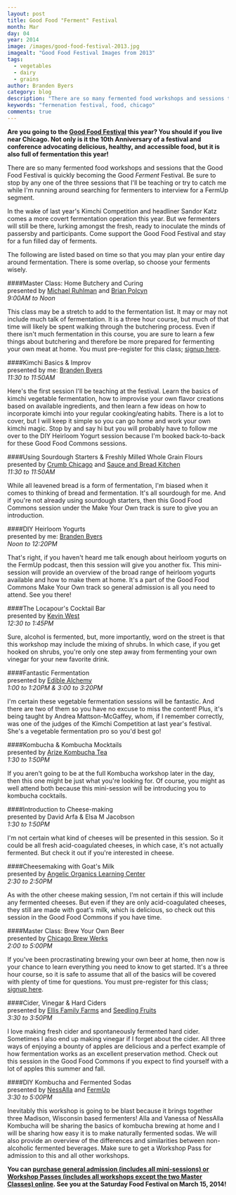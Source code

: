 ```yaml
---
layout: post
title: Good Food "Ferment" Festival
month: Mar
day: 04
year: 2014
image: /images/good-food-festival-2013.jpg
imagealt: "Good Food Festival Images from 2013"
tags:
  - vegetables
  - dairy
  - grains
author: Branden Byers
category: blog
description: "There are so many fermented food workshops and sessions that the Good Food Festival is quickly becoming the Good Ferment Festival. Be sure to stop by any one of the three sessions that I will be teaching or try to catch me while I'm running around searching for fermenters to interview for a FermUp segment."
keywords: "fermenation festival, food, chicago"
comments: true
---
```

**Are you going to the [Good Food Festival](http://goodfoodfestivals.com/) this year? You should if you live near Chicago. Not only is it the 10th Anniversary of a festival and conference advocating delicious, healthy, and accessible food, but it is also full of fermentation this year!**

There are so many fermented food workshops and sessions that the Good Food Festival is quickly becoming the Good *Ferment* Festival. Be sure to stop by any one of the three sessions that I'll be teaching or try to catch me while I'm running around searching for fermenters to interview for a FermUp segment.

In the wake of last year's Kimchi Competition and headliner Sandor Katz comes a more covert fermentation operation this year. But we fermenters will still be there, lurking amongst the fresh, ready to inoculate the minds of passersby and participants. Come support the Good Food Festival and stay for a fun filled day of ferments.

The following are listed based on time so that you may plan your entire day around fermentation. There is some overlap, so choose your ferments wisely.

####Master Class: Home Butchery and Curing  
presented by [Michael Ruhlman](http://ruhlman.com/) and [Brian Polcyn](http://www.theforestgrill.com/index.php/chefs)  
*9:00AM to Noon*

This class may be a stretch to add to the fermentation list. It may or may not include much talk of fermentation. It is a three hour course, but much of that time will likely be spent walking through the butchering process. Even if there isn't much fermentation in this course, you are sure to learn a few things about butchering and therefore be more prepared for fermenting your own meat at home. You must pre-register for this class; [signup here](http://goodfoodfestivals.com/chicago/saturday-festival/good-food-master-class/).

####Kimchi Basics & Improv  
presented by me: [Branden Byers](http://goodfoodfestivals.com/la/speakers/branden-byers/)  
*11:30 to 11:50AM*

Here's the first session I'll be teaching at the festival. Learn the basics of kimchi vegetable fermentation, how to improvise your own flavor creations based on available ingredients, and then learn a few ideas on how to incorporate kimchi into your regular cooking/eating habits. There is a lot to cover, but I will keep it simple so you can go home and work your own kimchi magic. Stop by and say hi but you will probably have to follow me over to the DIY Heirloom Yogurt session because I'm booked back-to-back for these Good Food Commons sessions.

####Using Sourdough Starters & Freshly Milled Whole Grain Flours  
presented by [Crumb Chicago](http://www.crumbchicago.com/) and [Sauce and Bread Kitchen](http://sauceandbread.com/)  
*11:30 to 11:50AM*

While all leavened bread is a form of fermentation, I'm biased when it comes to thinking of bread and fermentation. It's all sourdough for me. And if you're not already using sourdough starters, then this Good Food Commons session under the Make Your Own track is sure to give you an introduction.

####DIY Heirloom Yogurts  
presented by me: [Branden Byers](http://goodfoodfestivals.com/la/speakers/branden-byers/)  
*Noon to 12:20PM*

That's right, if you haven't heard me talk enough about heirloom yogurts on the FermUp podcast, then this session will give you another fix. This mini-session will provide an overview of the broad range of heirloom yogurts available and how to make them at home. It's a part of the Good Food Commons Make Your Own track so general admission is all you need to attend. See you there!

####The Locapour's Cocktail Bar  
presented by [Kevin West](http://goodfoodfestivals.com/chicago/speakers/kevin-west/)  
*12:30 to 1:45PM*

Sure, alcohol is fermented, but, more importantly, word on the street is that this workshop may include the mixing of shrubs. In which case, if you get hooked on shrubs, you're only one step away from fermenting your own vinegar for your new favorite drink.

####Fantastic Fermentation  
presented by [Edible Alchemy](http://ediblealchemyfoods.com/)  
*1:00 to 1:20PM & 3:00 to 3:20PM*

I'm certain these vegetable fermentation sessions will be fantastic. And there are two of them so you have no excuse to miss the content! Plus, it's being taught by Andrea Mattson-McGaffey, whom, if I remember correctly, was one of the judges of the Kimchi Competition at last year's festival. She's a vegetable fermentation pro so you'd best go!

####Kombucha & Kombucha Mocktails  
presented by [Arize Kombucha Tea](http://arizekombucha.com/)  
*1:30 to 1:50PM*

If you aren't going to be at the full Kombucha workshop later in the day, then this one might be just what you're looking for. Of course, you might as well attend both because this mini-session will be introducing you to kombucha cocktails.

####Introduction to Cheese-making  
presented by David Arfa & Elsa M Jacobson  
*1:30 to 1:50PM*

I'm not certain what kind of cheeses will be presented in this session. So it could be all fresh acid-coagulated cheeses, in which case, it's not actually fermented. But check it out if you're interested in cheese.

####Cheesemaking with Goat's Milk  
presented by [Angelic Organics Learning Center](http://www.learngrowconnect.org/)  
*2:30 to 2:50PM*

As with the other cheese making session, I'm not certain if this will include any fermented cheeses. But even if they are only acid-coagulated cheeses, they still are made with goat's milk, which is delicious, so check out this session in the Good Food Commons if you have time.

####Master Class: Brew Your Own Beer  
presented by [Chicago Brew Werks](http://www.chicagobrewwerks.com/)  
*2:00 to 5:00PM*

If you've been procrastinating brewing your own beer at home, then now is your chance to learn everything you need to know to get started. It's a three hour course, so it is safe to assume that all of the basics will be covered with plenty of time for questions. You must pre-register for this class; [signup here](http://goodfoodfestivals.com/chicago/saturday-festival/good-food-master-class-2/).

####Cider, Vinegar & Hard Ciders  
presented by [Ellis Family Farms](http://www.ellisfamilyfarm.com/) and [Seedling Fruits](http://www.seedlingfruit.com/)  
*3:30 to 3:50PM*

I love making fresh cider and spontaneously fermented hard cider. Sometimes I also end up making vinegar if I forget about the cider. All three ways of enjoying a bounty of apples are delicious and a perfect example of how fermentation works as an excellent preservation method. Check out this session in the Good Food Commons if you expect to find yourself with a lot of apples this summer and fall.

####DIY Kombucha and Fermented Sodas  
presented by [NessAlla](http://www.nessalla.com/) and [FermUp](http://fermup.com/)  
*3:30 to 5:00PM*

Inevitably this workshop is going to be blast because it brings together three Madison, Wisconsin based fermenters! Alla and Vanessa of NessAlla Kombucha will be sharing the basics of kombucha brewing at home and I will be sharing how easy it is to make naturally fermented sodas. We will also provide an overview of the differences and similarities between non-alcoholic fermented beverages. Make sure to get a Workshop Pass for admission to this and all other workshops.

**You can [purchase general admission (includes all mini-sessions) or Workshop Passes (includes all workshops except the two Master Classes) online](https://www.eventbrite.com/e/10th-anniversary-good-food-festival-conference-2014-tickets-9442836779). See you at the Saturday Food Festival on March 15, 2014!**